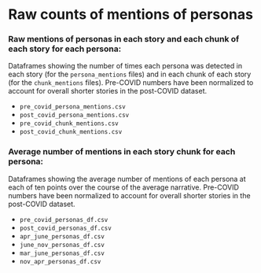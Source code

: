 # Raw counts of mentions of personas

### Raw mentions of personas in each story and each chunk of each story for each persona:

Dataframes showing the number of times each persona was detected in each story (for the `persona_mentions` files) and in each chunk of each story (for the `chunk_mentions` files). Pre-COVID numbers have been normalized to account for overall shorter stories in the post-COVID dataset.
- `pre_covid_persona_mentions.csv`
- `post_covid_persona_mentions.csv`
- `pre_covid_chunk_mentions.csv`
- `post_covid_chunk_mentions.csv`

### Average number of mentions in each story chunk for each persona:

Dataframes showing the average number of mentions of each persona at each of ten points over the course of the average narrative. Pre-COVID numbers have been normalized to account for overall shorter stories in the post-COVID dataset.
- `pre_covid_personas_df.csv`
- `post_covid_personas_df.csv`
- `apr_june_personas_df.csv`
- `june_nov_personas_df.csv`
- `mar_june_personas_df.csv`
- `nov_apr_personas_df.csv`

